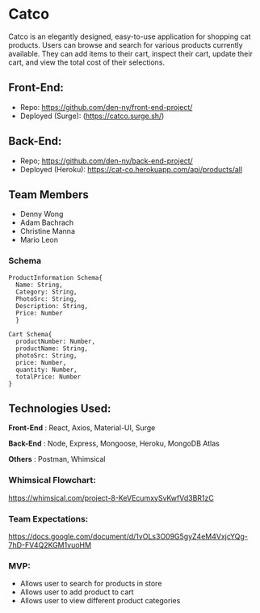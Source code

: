 # Catco
Catco is an elegantly designed, easy-to-use application for shopping cat products. Users can browse and search for various products currently available. They can add items to their cart, inspect their cart, update their cart, and view the total cost of their selections. 

## Front-End: 
- Repo: https://github.com/den-ny/front-end-project/ 
- Deployed (Surge): (https://catco.surge.sh/)

## Back-End:
- Repo; https://github.com/den-ny/back-end-project/ 
- Deployed (Heroku): https://cat-co.herokuapp.com/api/products/all

## Team Members
- Denny Wong 
- Adam Bachrach
- Christine Manna
- Mario Leon

### Schema
```
ProductInformation Schema{
  Name: String,
  Category: String,
  PhotoSrc: String,
  Description: String,
  Price: Number
  }
```
```
Cart Schema{
  productNumber: Number,
  productName: String,
  photoSrc: String,
  price: Number,
  quantity: Number,
  totalPrice: Number
}
```
## Technologies Used:
**Front-End** : React, Axios, Material-UI, Surge

**Back-End** : Node, Express, Mongoose, Heroku, MongoDB Atlas

**Others** : Postman, Whimsical

### Whimsical Flowchart: 
https://whimsical.com/project-8-KeVEcumxySvKwfVd3BR1zC

### Team Expectations: 
https://docs.google.com/document/d/1vOLs3O09G5gyZ4eM4VxjcYQg-7hD-FV4Q2KGM1vuoHM

### MVP:
* Allows user to search for products in store
* Allows user to add product to cart
* Allows user to view different product categories 

